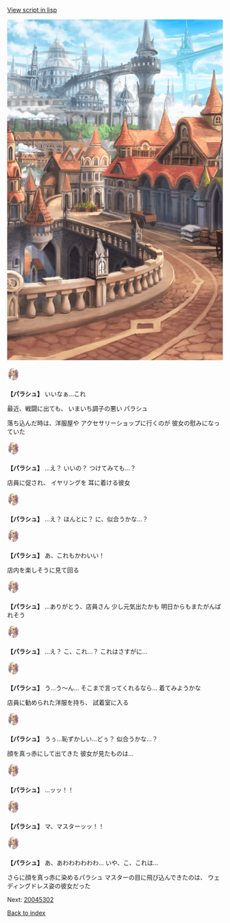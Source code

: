 [View script in lisp](../scripts/20045301.txt)

![town.png](../images/backgrounds/town.png)

<img src="../images/units/200451.png" alt="200451.png" height="34"/>

**【パラシュ】**
いいなぁ…これ

最近、戦闘に出ても、
いまいち調子の悪い
パラシュ

落ち込んだ時は、洋服屋や
アクセサリーショップに行くのが
彼女の慰みになっていた

<img src="../images/units/200451.png" alt="200451.png" height="34"/>

**【パラシュ】**
…え？
いいの？
つけてみても…？

店員に促され、
イヤリングを
耳に着ける彼女

<img src="../images/units/200451.png" alt="200451.png" height="34"/>

**【パラシュ】**
…え？
ほんとに？
に、似合うかな…？

<img src="../images/units/200451.png" alt="200451.png" height="34"/>

**【パラシュ】**
あ、これもかわいい！

店内を楽しそうに見て回る

<img src="../images/units/200451.png" alt="200451.png" height="34"/>

**【パラシュ】**
…ありがとう、店員さん
少し元気出たかも
明日からもまたがんばれそう

<img src="../images/units/200451.png" alt="200451.png" height="34"/>

**【パラシュ】**
…え？
こ、これ…？
これはさすがに…

<img src="../images/units/200451.png" alt="200451.png" height="34"/>

**【パラシュ】**
う…う～ん…
そこまで言ってくれるなら…
着てみようかな

店員に勧められた洋服を持ち、
試着室に入る

<img src="../images/units/200451.png" alt="200451.png" height="34"/>

**【パラシュ】**
うぅ…恥ずかしい…どぅ？
似合うかな…？

顔を真っ赤にして出てきた
彼女が見たものは…

<img src="../images/units/200451.png" alt="200451.png" height="34"/>

**【パラシュ】**
…ッッ！！

<img src="../images/units/200451.png" alt="200451.png" height="34"/>

**【パラシュ】**
マ、マスターッッ！！

<img src="../images/units/200451.png" alt="200451.png" height="34"/>

**【パラシュ】**
あ、あわわわわわわ…
いや、こ、これは…

さらに顔を真っ赤に染めるパラシュ
マスターの目に飛び込んできたのは、
ウェディングドレス姿の彼女だった

Next: [20045302](20045302.md)

[Back to index](index.md)
